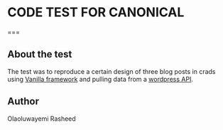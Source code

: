 # CODE TEST FOR CANONICAL
===

## About the test

The test was to reproduce a certain design of three blog posts in crads using [Vanilla framework](https://vanillaframework.io/docs) and pulling data from a [wordpress API](https://people.canonical.com/~anthonydillon/wp-json/wp/v2/posts.json). 


## Author
Olaoluwayemi Rasheed